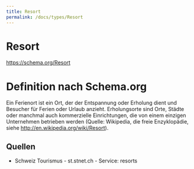 ```yaml
---
title: Resort
permalink: /docs/types/Resort
---
```

# Resort

https://schema.org/Resort

# Definition nach Schema.org
Ein Ferienort ist ein Ort, der der Entspannung oder Erholung dient und Besucher für Ferien oder Urlaub anzieht. Erholungsorte sind Orte, Städte oder manchmal auch kommerzielle Einrichtungen, die von einem einzigen Unternehmen betrieben werden (Quelle: Wikipedia, die freie Enzyklopädie, siehe http://en.wikipedia.org/wiki/Resort).


## Quellen

* Schweiz Tourismus - st.stnet.ch - Service: resorts  